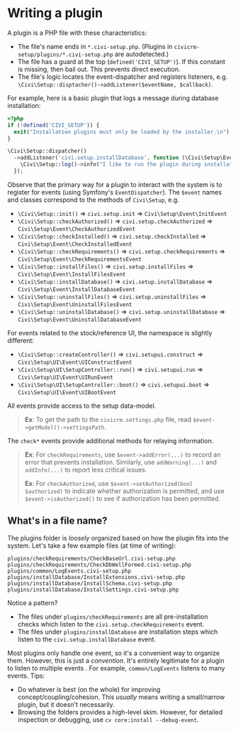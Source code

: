 # Writing a plugin

A plugin is a PHP file with these characteristics:

* The file's name ends in `*.civi-setup.php`. (Plugins in `civicrm-setup/plugins/*.civi-setup.php` are autodetected.)
* The file has a guard at the top (`defined('CIVI_SETUP')`). If this constant is missing, then bail out. This prevents direct execution.
* The file's logic locates the event-dispatcher and registers listeners, e.g. `\Civi\Setup::disptacher()->addListener($eventName, $callback)`.

For example, here is a basic plugin that logs a message during database installation:

```php
<?php
if (!defined('CIVI_SETUP')) {
  exit("Installation plugins must only be loaded by the installer.\n");
}

\Civi\Setup::dispatcher()
  ->addListener('civi.setup.installDatabase', function (\Civi\Setup\Event\InstallDatabaseEvent $event) {
    \Civi\Setup::log()->info("I like to run the plugin during installation.");
  });
```

Observe that the primary way for a plugin to interact with the system is to register for events (using Symfony's
`EventDispatcher`).  The `$event` names and classes correspond to the methods of `Civi\Setup`, e.g.

* `\Civi\Setup::init()` => `civi.setup.init` => `Civi\Setup\Event\InitEvent`
* `\Civi\Setup::checkAuthorized()` => `civi.setup.checkAuthorized` => `Civi\Setup\Event\CheckAuthorizedEvent`
* `\Civi\Setup::checkInstalled()` => `civi.setup.checkInstalled` => `Civi\Setup\Event\CheckInstalledEvent`
* `\Civi\Setup::checkRequirements()` => `civi.setup.checkRequirements` => `Civi\Setup\Event\CheckRequirementsEvent`
* `\Civi\Setup::installFiles()` => `civi.setup.installFiles` => `Civi\Setup\Event\InstallFilesEvent`
* `\Civi\Setup::installDatabase()` => `civi.setup.installDatabase` => `Civi\Setup\Event\InstallDatabaseEvent`
* `\Civi\Setup::uninstallFiles()` => `civi.setup.uninstallFiles` => `Civi\Setup\Event\UninstallFilesEvent`
* `\Civi\Setup::uninstallDatabase()` => `civi.setup.uninstallDatabase` => `Civi\Setup\Event\UninstallDatabaseEvent`

For events related to the stock/reference UI, the namespace is slightly different:

* `\Civi\Setup::createController()` => `civi.setupui.construct` => `Civi\Setup\UI\Event\UIConstructEvent`
* `\Civi\Setup\UI\SetupController::run()` => `civi.setupui.run` => `Civi\Setup\UI\Event\UIRunEvent`
* `\Civi\Setup\UI\SetupController::boot()` => `civi.setupui.boot` => `Civi\Setup\UI\Event\UIBootEvent`

All events provide access to the setup data-model.

> __Ex__: To get the path to the `civicrm.settings.php` file, read `$event->getModel()->settingsPath`.

The `check*` events provide additional methods for relaying information.

> __Ex__: For `checkRequirements`, use `$event->addError(...)` to record an
> error that prevents installation.  Similarly, use `addWarning(...)` and
> `addInfo(...)` to report less critical issues.
>
> __Ex__: For `checkAuthorized`, use `$event->setAuthorized(bool $authorized)` to indicate whether authorization is permitted,
> and use `$event->isAuthorized()` to see if authorization has been permitted.

## What's in a file name?

The plugins folder is *loosely* organized based on how the plugin fits into
the system.  Let's take a few example files (at time of writing):

```
plugins/checkRequirements/CheckBaseUrl.civi-setup.php
plugins/checkRequirements/CheckDbWellFormed.civi-setup.php
plugins/common/LogEvents.civi-setup.php
plugins/installDatabase/InstallExtensions.civi-setup.php
plugins/installDatabase/InstallSchema.civi-setup.php
plugins/installDatabase/InstallSettings.civi-setup.php
```

Notice a pattern?

* The files under `plugins/checkRequirements` are all pre-installation checks which listen to the `civi.setup.checkRequirements` event.
* The files under `plugins/installDatabase` are installation steps which listen to the `civi.setup.installDatabase` event.

Most plugins only handle one event, so it's a convenient way to organize them.  However, this is just a
*convention*.  It's entirely legitimate for a plugin to listen to multiple events .  For example,
`common/LogEvents` listens to many events.  Tips:

* Do whatever is best (on the whole) for improving concept/coupling/cohesion. This *usually* means writing a small/narrow plugin, but it doesn't necessarily.
* Browsing the folders provides a high-level skim. However, for detailed inspection or debugging, use `cv core:install --debug-event`.
